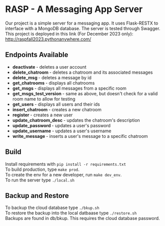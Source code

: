 # RASP - A Messaging App Server
Our project is a simple server for a messaging app. It uses Flask-RESTX
to interface with a MongoDB database. The server is tested through Swagger.<br>
This project is deployed in this link (For December 2023 only): <br>
http://raspfall2023.pythonanywhere.com/


## Endpoints Available
<ul>
 <li><strong> deactivate </strong> - deletes a user account</li>
 <li><strong> delete_chatroom </strong> - deletes a chatroom and its associated messages</li>
 <li><strong> delete_msg </strong> - deletes a message by id</li>
 <li><strong> get_chatrooms </strong> - displays all chatrooms</li>
 <li><strong> get_msgs </strong> - displays all messages from a specific room</li>
 <li><strong> get_msgs_test_version </strong> - same as above, but doesn't check for a valid room name to allow for testing</li>
 <li><strong> get_users </strong> - displays all users and their ids</li>
 <li><strong> insert_chatroom </strong> - creates a new chatroom</li>
 <li><strong> register </strong> - creates a new user</li>
 <li><strong> update_chatroom_desc </strong> - updates the chatroom's description</li>
 <li><strong> update_password </strong> - updates a user's password</li>
 <li><strong> update_username </strong> - updates a user's username</li>
 <li><strong> write_message </strong> - inserts a user's message to a specific chatroom</li>
</ul>


## Build
Install requirements with `pip install -r requirements.txt` <br>
To build production, type `make prod`. <br>
To create the env for a new developer, run `make dev_env`. <br>
To run the server type `./local.sh` <br>

## Backup and Restore
To backup the cloud database type `./bkup.sh` <br>
To restore the backup into the local datbaase type `./restore.sh` <br>
Backups are found in db/bkup. This requires the cloud database password.

